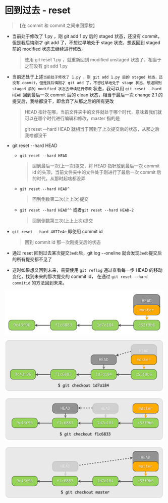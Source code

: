 # 回到过去 - reset

> 【在 commit 和 commit 之间来回穿梭】



- 当前处于修改了 1.py ，刚 git add 1.py 后的 staged 状态，还没有 commit，但是我后悔刚才 git add 了，不想过早地处于 stage 状态，想返回到 staged 前的 modified 状态去继续进行修改。

  > 使用 git reset 1.py ，就重新回到 modified unstaged 状态了，相当于之前没有 git add 1.py

- 当前还处于上述`当前处于修改了 1.py ，刚 git add 1.py 后的 staged 状态，还没有 commit，但是我后悔刚才 git add 了，不想过早地处于 stage 状态，想返回到 staged 前的 modified 状态去继续进行修改` 状态，我可以用 `git reset --hard HEAD` 回到最后一次 commit 后的 clean 状态，相当于最后一次 change 2.1 的提交后，我啥都没干，即舍弃了从那之后的所有更改

  > HEAD 指针在哪，当前文件夹中的文件就处于哪个时代，意味着我们就可以在哪个时代进行编辑和修改，master 指的是
  >
  > git reset --hard HEAD 就相当于回到了上次提交后的状态，从那之后我啥都没干

- git reset --hard HEAD

  - `git reset --hard HEAD`

    > 回到最后一次(上一次)提交，将 HEAD 指针放到最后一次 commit id 的头顶，当前文件夹中的文件处于刚进行了最后一次 commit 后的时代，从那时起啥都没弄

  - `git reset --hard HEAD^`

    > 回到倒数第二次(上上次)提交

  - `git reset --hard HEAD^^`  或者`git reset --hard HEAD~2`

    > 回到倒数第三次(上上上次)提交

- `git reset --hard 4077e4e` 即使用 commit id

  > 回到 commit id 那一次刚提交后的状态

- 通过 reset 回到过去某次提交`3edb`后，git log --oneline 就会发现`3edb`提交后的所有提交都不见了

- 这时如果想又回到未来，需要使用 `git reflog` 通过查看每一步 HEAD 的移动变化，找到未来的那次提交的 commit id， 在通过 `git reset --hard commitid` 的方法回到未来。

![2-2-1](Git.ftd/2-2-1.png)

![2-2-2](Git.ftd/2-2-2.png)

![2-2-3](Git.ftd/2-2-3.png)

![2-2-4](Git.ftd/2-2-4.png)

